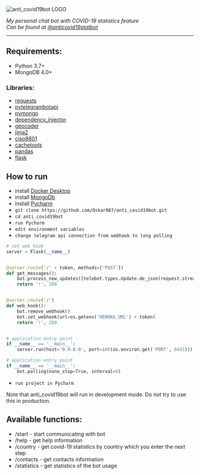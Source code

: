 ![anti_covid19bot LOGO](https://habrastorage.org/webt/po/n0/j4/pon0j4qdgvvmhjx_dcd4bp5olt4.png)

*My personal chat bot with COVID-19 statistics feature*  
*Can be found at [@anticovid19statbot](https://telegram.me/anticovid19statbot)*

----------

## Requirements:

+ Python 3.7+
+ MongoDB 4.0+

### Libraries:

+ [requests](https://github.com/psf/requests)
+ [pytelegrambotapi](https://github.com/eternnoir/pyTelegramBotAPI)
+ [pymongo](https://github.com/mongodb/mongo-python-driver)
+ [dependency_injector](https://github.com/ets-labs/python-dependency-injector)
+ [geocoder](https://github.com/DenisCarriere/geocoder)
+ [jinja2](https://jinja.palletsprojects.com/en/2.11.x/)
+ [ciso8601](https://github.com/closeio/ciso8601)
+ [cachetools](https://github.com/tkem/cachetools)
+ [pandas](https://pandas.pydata.org)
+ [flask](https://flask.palletsprojects.com/en/1.1.x/)


## How to run

- install [Docker Desktop](https://www.docker.com/products/docker-desktop)
- install [MongoDb](https://www.mongodb.com/download-center/community)
- install [Pycharm](https://www.jetbrains.com/pycharm/download/#section=mac)
- `git clone https://github.com/Oskar987/anti_covid19bot.git`
- `cd anti_covid19bot`
- `run Pycharm`
- `edit environment variables`
- `change telegram api connection from webhook to long polling`

```Python WEBHOOK
# set web hook
server = Flask(__name__)


@server.route('/' + token, methods=['POST'])
def get_messages():
    bot.process_new_updates([telebot.types.Update.de_json(request.stream.read().decode('utf-8'))])
    return '!', 200


@server.route('/')
def web_hook():
    bot.remove_webhook()
    bot.set_webhook(url=os.getenv('HEROKU_URL') + token)
    return '!', 200


# application entry point
if __name__ == '__main__':
    server.run(host='0.0.0.0', port=int(os.environ.get('PORT', 8443)))
```

```Python LONG POLLING
# application entry point
if __name__ == '__main__':
    bot.polling(none_stop=True, interval=0)
```
- `run project in Pycharm`

Note that anti_covid19bot will run in development mode. Do not try to use this in production.

## Available functions:
+ /start - start communicating with bot
+ /help - get help information
+ /country - get covid-19 statistics by country which you enter the next step
+ /contacts - get contacts information
+ /statistics - get statistics of the bot usage
